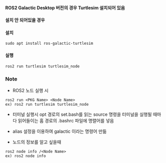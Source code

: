 #### ROS2 Galactic Desktop 버전의 경우 Turtlesim 설치되어 있음
#### 설치 안 되어있을 경우

#### 설치
```
sudo apt install ros-galactic-turtlesim
```
#### 실행
```
ros2 run turtlesim turtlesim_node
```
### Note
- ROS2 노드 실행 시 
```
ros2 run <PKG Name> <Node Name>
ex) ros2 run turtlesim turtlesim_node
```
- 터미널 실행시 opt 경로의 set.bash를 읽는 source 명령을 터미널을 실행될 때마다 읽어들이는 홈 경로의 .bashrc 파일에 명렬어를 넣음
- alias 설정을 이용하여 galactic 이라는 명령어 만듦

- 노드의 정보를 알고 싶을때
```
ros2 node info /<Node Name>
ex) ros2 node info
```
